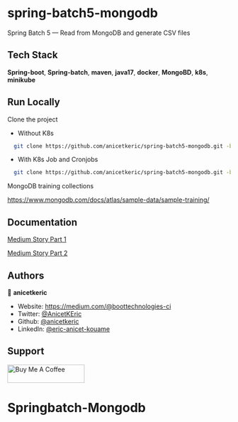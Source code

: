 # spring-batch5-mongodb

Spring Batch 5 — Read from MongoDB and generate CSV files

## Tech Stack

**Spring-boot**, **Spring-batch**, **maven**, **java17**, **docker**, **MongoBD**, **k8s**, **minikube**

## Run Locally

Clone the project

- Without K8s

```bash
  git clone https://github.com/anicetkeric/spring-batch5-mongodb.git -b main
```

- With K8s Job and Cronjobs
  
```bash
  git clone https://github.com/anicetkeric/spring-batch5-mongodb.git -b jobs-cronjobs-k8s
```  

MongoDB training collections

https://www.mongodb.com/docs/atlas/sample-data/sample-training/

## Documentation

[Medium Story Part 1](https://boottechnologies-ci.medium.com/spring-batch-5-read-from-mongodb-and-generate-csv-files-part-1-b6f35f6338ee)

[Medium Story Part 2](https://boottechnologies-ci.medium.com/spring-batch-5-read-from-mongodb-and-generate-csv-files-part-2-e58d902215dd)


## Authors

👤 **anicetkeric**

* Website: https://medium.com/@boottechnologies-ci
* Twitter: [@AnicetKEric](https://twitter.com/AnicetKEric)
* Github: [@anicetkeric](https://github.com/anicetkeric)
* LinkedIn: [@eric-anicet-kouame](https://linkedin.com/in/eric-anicet-kouame-49029577)

## Support
<a href="https://www.buymeacoffee.com/boottechnou" target="_blank"><img src="https://cdn.buymeacoffee.com/buttons/default-orange.png" alt="Buy Me A Coffee" height="41" width="174"></a>
# Springbatch-Mongodb
